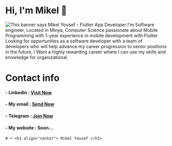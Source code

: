 
# Hi, I'm Mikel 👋

<img src="https://github.com/mikelyousef/mikelyousef/blob/main/header-01.jpg" alt="This banner says Mikel Yousef - Flutter App Developer ">
   I'm Software engineer, Located in Minya, Computer Science passionate about Mobile Programming with 1-year experience in mobile development with Flutter Looking for
   opportunities as a software developer with a team of developers who will help advance my career progression to senior positions in the future, I Want a highly  
   rewarding career where I can use my skills and knowledge for organizational.

# Contact info 

#### - Linkedin : [Visit Now](https://www.linkedin.com/in/mikel-yousef-61530719b)


#### - My email :  [Send Now](mikelyousef99@gmail.com)


#### - Telegram :  [Join Now](https://t.me/mikel211)


#### - My website :  Soon...


```
# • <h1 align="center"> Mikel Yousef </h1>
```
